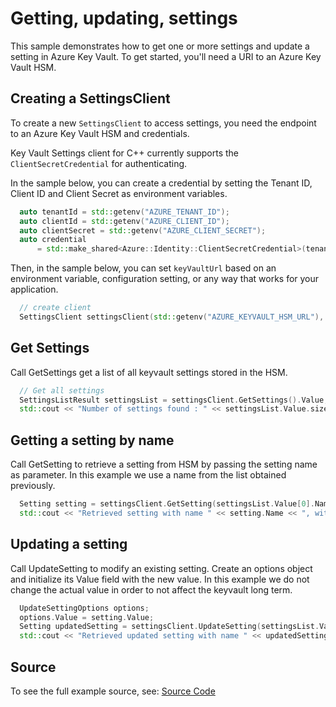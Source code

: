 # Getting, updating, settings

This sample demonstrates how to get one or more settings and update a setting in Azure Key Vault.
To get started, you'll need a URI to an Azure Key Vault HSM.

## Creating a SettingsClient

To create a new `SettingsClient` to access settings, you need the endpoint to an Azure Key Vault HSM and credentials.

Key Vault Settings client for C++ currently supports the `ClientSecretCredential` for authenticating.

In the sample below, you can create a credential by setting the Tenant ID, Client ID and Client Secret as environment variables.

```cpp Snippet:SampleAdministration1CreateCredential
  auto tenantId = std::getenv("AZURE_TENANT_ID");
  auto clientId = std::getenv("AZURE_CLIENT_ID");
  auto clientSecret = std::getenv("AZURE_CLIENT_SECRET");
  auto credential
      = std::make_shared<Azure::Identity::ClientSecretCredential>(tenantId, clientId, clientSecret);
```

Then, in the sample below, you can set `keyVaultUrl` based on an environment variable, configuration setting, or any way that works for your application.

```cpp Snippet:SampleAdministration2SettingsClient
  // create client
  SettingsClient settingsClient(std::getenv("AZURE_KEYVAULT_HSM_URL"), credential);
```

## Get Settings

Call GetSettings get a list of all keyvault settings stored in the HSM.

```cpp Snippet:SampleAdministration3GetSettings
  // Get all settings 
  SettingsListResult settingsList = settingsClient.GetSettings().Value;
  std::cout << "Number of settings found : " << settingsList.Value.size();
```

## Getting a setting by name

Call GetSetting to retrieve a setting from HSM by passing the setting name as parameter. In this example we use a name from the list obtained previously.

```cpp Snippet:SampleAdministration4GetSetting
  Setting setting = settingsClient.GetSetting(settingsList.Value[0].Name).Value;
  std::cout << "Retrieved setting with name " << setting.Name << ", with value " << setting.Value;
```

## Updating a setting

Call UpdateSetting to modify an existing setting. Create an options object and initialize its Value field with the new value. In this example we do not change the actual value in order to not affect the keyvault long term.


```cpp Snippet:SampleAdministration5UpdateSetting
  UpdateSettingOptions options; 
  options.Value = setting.Value;
  Setting updatedSetting = settingsClient.UpdateSetting(settingsList.Value[0].Name,options).Value;
  std::cout << "Retrieved updated setting with name " << updatedSetting.Name << ", with value " << updatedSetting.Value;
```

## Source

To see the full example source, see:
[Source Code](https://github.com/gearama/azure-sdk-for-cpp/tree/settings/sdk/keyvault/azure-security-keyvault-administration/test/samples/sample1-basic-operations)
